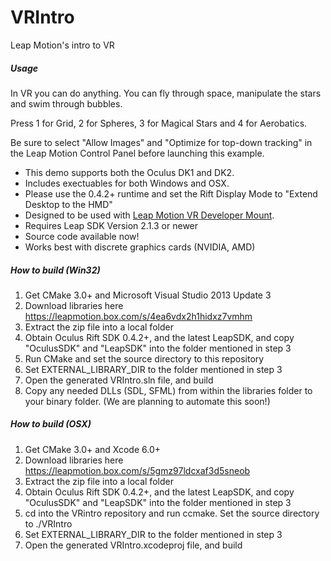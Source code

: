 VRIntro
=======

Leap Motion's intro to VR

##### Usage

In VR you can do anything.  You can fly through space, manipulate the stars and swim through bubbles.

Press 1 for Grid, 2 for Spheres, 3 for Magical Stars and 4 for Aerobatics.

Be sure to select "Allow Images" and "Optimize for top-down tracking" in the Leap Motion Control Panel before launching this example.

* This demo supports both the Oculus DK1 and DK2.
* Includes exectuables for both Windows and OSX.
* Please use the 0.4.2+ runtime and set the Rift Display Mode to "Extend Desktop to the HMD"
* Designed to be used with [Leap Motion VR Developer Mount](https://developer.leapmotion.com/vr).
* Requires Leap SDK Version 2.1.3 or newer
* Source code available now!
* Works best with discrete graphics cards (NVIDIA, AMD)

##### How to build (Win32)

1. Get CMake 3.0+ and Microsoft Visual Studio 2013 Update 3
2. Download libraries here https://leapmotion.box.com/s/4ea6vdx2h1hidxz7vmhm
3. Extract the zip file into a local folder
4. Obtain Oculus Rift SDK 0.4.2+, and the latest LeapSDK, and copy "OculusSDK" and "LeapSDK" into the folder mentioned in step 3
5. Run CMake and set the source directory to this repository
6. Set EXTERNAL_LIBRARY_DIR to the folder mentioned in step 3
7. Open the generated VRIntro.sln file, and build
8. Copy any needed DLLs (SDL, SFML) from within the libraries folder to your binary folder. (We are planning to automate this soon!)

##### How to build (OSX)

1. Get CMake 3.0+ and Xcode 6.0+
2. Download libraries here https://leapmotion.box.com/s/5gmz97ldcxaf3d5sneob
3. Extract the zip file into a local folder
4. Obtain Oculus Rift SDK 0.4.2+, and the latest LeapSDK, and copy "OculusSDK" and "LeapSDK" into the folder mentioned in step 3
5. cd into the VRintro repository and run ccmake. Set the source directory to ./VRIntro
6. Set EXTERNAL_LIBRARY_DIR to the folder mentioned in step 3
7. Open the generated VRIntro.xcodeproj file, and build
